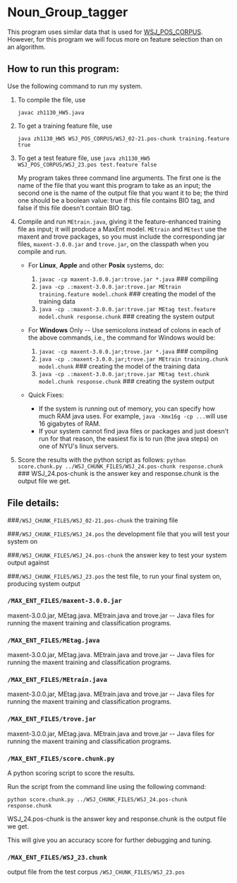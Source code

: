 # Noun\_Group_tagger
This program uses similar data that is used for [WSJ\_POS\_CORPUS](../WSJ_POS_CORPUS). However, for this program we will focus more on feature selection than on an algorithm.

## How to run this program:
Use the following command to run my system.

1. To compile the file, use 
	
	`javac zh1130_HW5.java`

2. To get a training feature file, use 

	`java zh1130_HW5 WSJ_POS_CORPUS/WSJ_02-21.pos-chunk training.feature true`
	
3. To get a test feature file, use 
	`java zh1130_HW5 WSJ_POS_CORPUS/WSJ_23.pos test.feature false`

	My program takes three command line arguments. The first one is the name of the file that you want this program to take as an input; the second one is the name of the output file that you want it to be; the third one should be a boolean value: true if this file contains BIO tag, and false if this file doesn't contain BIO tag.  

4. Compile and run `MEtrain.java`, giving it the feature-enhanced training file as input; it will produce a MaxEnt model. `MEtrain` and `MEtest` use the maxent and trove packages, so you must include the corresponding jar files, `maxent-3.0.0.jar` and `trove.jar`, on the classpath when you compile and run.

	*  For **Linux**, **Apple** and other **Posix** systems, do:
		1. `javac -cp maxent-3.0.0.jar:trove.jar *.java` ### compiling
		2. `java -cp .:maxent-3.0.0.jar:trove.jar MEtrain training.feature model.chunk` ### creating the model of the training data
		3. `java -cp .:maxent-3.0.0.jar:trove.jar MEtag test.feature model.chunk response.chunk` ### creating the system output

	* For **Windows** Only -- Use semicolons instead of colons in each of the above commands, i.e., the command for Windows would be:
		1. `javac -cp maxent-3.0.0.jar;trove.jar *.java` ### compiling
		2. `java -cp .:maxent-3.0.0.jar;trove.jar MEtrain training.chunk model.chunk` ### creating the model of the training data
		3. `java -cp .:maxent-3.0.0.jar;trove.jar MEtag test.chunk model.chunk response.chunk` ### creating the system output
	
	*  Quick Fixes:
		* If the system is running out of memory, you can specify how much RAM java uses. For example, `java -Xmx16g -cp ...`will use 16 gigabytes of RAM.
		* If your system cannot find java files or packages and just doesn't run for that reason, the easiest fix is to run (the java steps) on one of NYU's linux servers.

5. Score the results with the python script as follows:
	`python score.chunk.py ../WSJ_CHUNK_FILES/WSJ_24.pos-chunk response.chunk` ### WSJ_24.pos-chunk is the answer key and response.chunk is the output file we get.

## File details:
 
###`/WSJ_CHUNK_FILES/WSJ_02-21.pos-chunk`
the training file

###`/WSJ_CHUNK_FILES/WSJ_24.pos`
the development file that you will test your system on

###`/WSJ_CHUNK_FILES/WSJ_24.pos-chunk`
the answer key to test your system output against

###`/WSJ_CHUNK_FILES/WSJ_23.pos`
the test file, to run your final system on, producing system output

### `/MAX_ENT_FILES/maxent-3.0.0.jar` 
maxent-3.0.0.jar, MEtag.java. MEtrain.java and trove.jar -- Java files for running the maxent training and classification programs.

### `/MAX_ENT_FILES/MEtag.java` 
maxent-3.0.0.jar, MEtag.java. MEtrain.java and trove.jar -- Java files for running the maxent training and classification programs.

### `/MAX_ENT_FILES/MEtrain.java`
maxent-3.0.0.jar, MEtag.java. MEtrain.java and trove.jar -- Java files for running the maxent training and classification programs.
  
### `/MAX_ENT_FILES/trove.jar`  
maxent-3.0.0.jar, MEtag.java. MEtrain.java and trove.jar -- Java files for running the maxent training and classification programs.

### `/MAX_ENT_FILES/score.chunk.py`
A python scoring script to score the results. 

Run the script from the command line using the following command:

`python score.chunk.py ../WSJ_CHUNK_FILES/WSJ_24.pos-chunk response.chunk`

WSJ_24.pos-chunk is the answer key and response.chunk is the output file we get.

This will give you an accuracy score for further debugging and tuning.

### `/MAX_ENT_FILES/WSJ_23.chunk`
output file from the test corpus `/WSJ_CHUNK_FILES/WSJ_23.pos`

